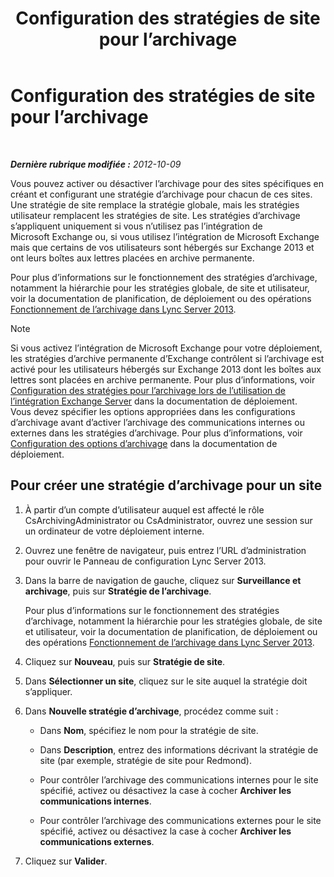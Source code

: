 ﻿---
title: Configuration des stratégies de site pour l’archivage
TOCTitle: Configuration des stratégies de site pour l’archivage
ms:assetid: dc2ea206-8b9c-44dd-a479-efb217593c89
ms:mtpsurl: https://technet.microsoft.com/fr-fr/library/JJ205325(v=OCS.15)
ms:contentKeyID: 49299040
ms.date: 05/20/2016
mtps_version: v=OCS.15
ms.translationtype: HT
---

# Configuration des stratégies de site pour l’archivage

 

_**Dernière rubrique modifiée :** 2012-10-09_

Vous pouvez activer ou désactiver l’archivage pour des sites spécifiques en créant et configurant une stratégie d’archivage pour chacun de ces sites. Une stratégie de site remplace la stratégie globale, mais les stratégies utilisateur remplacent les stratégies de site. Les stratégies d’archivage s’appliquent uniquement si vous n’utilisez pas l’intégration de Microsoft Exchange ou, si vous utilisez l’intégration de Microsoft Exchange mais que certains de vos utilisateurs sont hébergés sur Exchange 2013 et ont leurs boîtes aux lettres placées en archive permanente.

Pour plus d’informations sur le fonctionnement des stratégies d’archivage, notamment la hiérarchie pour les stratégies globale, de site et utilisateur, voir la documentation de planification, de déploiement ou des opérations [Fonctionnement de l’archivage dans Lync Server 2013](lync-server-2013-how-archiving-works.md).

> [!NOTE]  
> Si vous activez l’intégration de Microsoft Exchange pour votre déploiement, les stratégies d’archive permanente d’Exchange contrôlent si l’archivage est activé pour les utilisateurs hébergés sur Exchange 2013 dont les boîtes aux lettres sont placées en archive permanente. Pour plus d’informations, voir <a href="lync-server-2013-setting-up-policies-for-archiving-when-using-exchange-server-integration.md">Configuration des stratégies pour l’archivage lors de l’utilisation de l’intégration Exchange Server</a> dans la documentation de déploiement.<br />
Vous devez spécifier les options appropriées dans les configurations d’archivage avant d’activer l’archivage des communications internes ou externes dans les stratégies d’archivage. Pour plus d’informations, voir <a href="lync-server-2013-configuring-archiving-options.md">Configuration des options d’archivage</a> dans la documentation de déploiement.

## Pour créer une stratégie d’archivage pour un site

1.  À partir d’un compte d’utilisateur auquel est affecté le rôle CsArchivingAdministrator ou CsAdministrator, ouvrez une session sur un ordinateur de votre déploiement interne.

2.  Ouvrez une fenêtre de navigateur, puis entrez l’URL d’administration pour ouvrir le Panneau de configuration Lync Server 2013.

3.  Dans la barre de navigation de gauche, cliquez sur **Surveillance et archivage**, puis sur **Stratégie de l’archivage**.
    
    Pour plus d’informations sur le fonctionnement des stratégies d’archivage, notamment la hiérarchie pour les stratégies globale, de site et utilisateur, voir la documentation de planification, de déploiement ou des opérations [Fonctionnement de l’archivage dans Lync Server 2013](lync-server-2013-how-archiving-works.md).

4.  Cliquez sur **Nouveau**, puis sur **Stratégie de site**.

5.  Dans **Sélectionner un site**, cliquez sur le site auquel la stratégie doit s’appliquer.

6.  Dans **Nouvelle stratégie d’archivage**, procédez comme suit :
    
      - Dans **Nom**, spécifiez le nom pour la stratégie de site.
    
      - Dans **Description**, entrez des informations décrivant la stratégie de site (par exemple, stratégie de site pour Redmond).
    
      - Pour contrôler l’archivage des communications internes pour le site spécifié, activez ou désactivez la case à cocher **Archiver les communications internes**.
    
      - Pour contrôler l’archivage des communications externes pour le site spécifié, activez ou désactivez la case à cocher **Archiver les communications externes**.

7.  Cliquez sur **Valider**.

